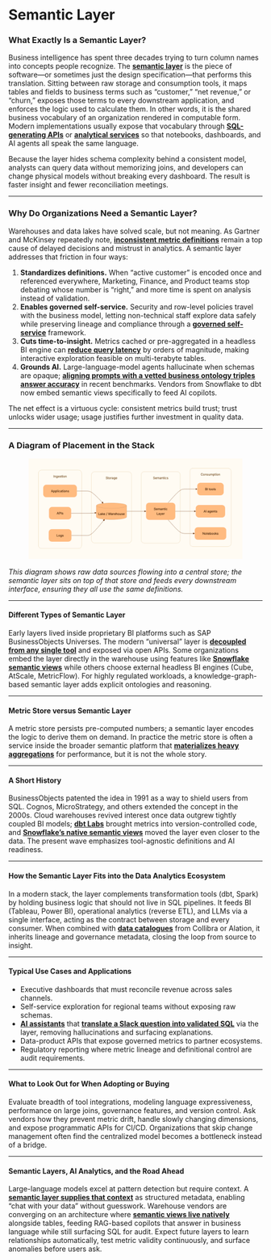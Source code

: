 # Semantic Layer

### What Exactly Is a Semantic Layer?

Business intelligence has spent three decades trying to turn column names into concepts people recognize. The [**semantic layer**](https://www.databricks.com/glossary/semantic-layer) is the piece of software—or sometimes just the design specification—that performs this translation. Sitting between raw storage and consumption tools, it maps tables and fields to business terms such as “customer,” “net revenue,” or “churn,” exposes those terms to every downstream application, and enforces the logic used to calculate them. In other words, it is the shared business vocabulary of an organization rendered in computable form. Modern implementations usually expose that vocabulary through [**SQL-generating APIs**](https://cube.dev/blog/semantic-layer-and-ai-the-future-of-data-querying-with-natural-language) or [**analytical services**](https://docs.snowflake.com/en/user-guide/snowflake-cortex/cortex-analyst/semantic-model-spec) so that notebooks, dashboards, and AI agents all speak the same language.

Because the layer hides schema complexity behind a consistent model, analysts can query data without memorizing joins, and developers can change physical models without breaking every dashboard. The result is faster insight and fewer reconciliation meetings.

***

### Why Do Organizations Need a Semantic Layer?

Warehouses and data lakes have solved scale, but not meaning. As Gartner and McKinsey repeatedly note, [**inconsistent metric definitions**](https://www.mckinsey.com/capabilities/quantumblack/our-insights/capturing-value-from-your-customer-data) remain a top cause of delayed decisions and mistrust in analytics. A semantic layer addresses that friction in four ways:

1. **Standardizes definitions.** When “active customer” is encoded once and referenced everywhere, Marketing, Finance, and Product teams stop debating whose number is “right,” and more time is spent on analysis instead of validation.
2. **Enables governed self-service.** Security and row-level policies travel with the business model, letting non-technical staff explore data safely while preserving lineage and compliance through a [**governed self-service**](https://www.ibm.com/think/topics/semantic-layer) framework.
3. **Cuts time-to-insight.** Metrics cached or pre-aggregated in a headless BI engine can [**reduce query latency**](https://www.atscale.com/blog/the-metric-store-and-its-role-in-the-modern-data-stack/) by orders of magnitude, making interactive exploration feasible on multi-terabyte tables.
4. **Grounds AI.** Large-language-model agents hallucinate when schemas are opaque; [**aligning prompts with a vetted business ontology triples answer accuracy**](https://technosapien.substack.com/p/how-semantic-data-layers-make-genai) in recent benchmarks. Vendors from Snowflake to dbt now embed semantic views specifically to feed AI copilots.

The net effect is a virtuous cycle: consistent metrics build trust; trust unlocks wider usage; usage justifies further investment in quality data.

***

### A Diagram of Placement in the Stack

<figure><img src="../../.gitbook/assets/image (25).png" alt=""><figcaption></figcaption></figure>

_This diagram shows raw data sources flowing into a central store; the semantic layer sits on top of that store and feeds every downstream interface, ensuring they all use the same definitions._

***

#### Different Types of Semantic Layer

Early layers lived inside proprietary BI platforms such as SAP BusinessObjects Universes. The modern “universal” layer is [**decoupled from any single tool**](https://cube.dev/blog/universal-semantic-layer-capabilities-integrations-and-enterprise-benefits) and exposed via open APIs. Some organizations embed the layer directly in the warehouse using features like [**Snowflake semantic views**](https://www.snowflake.com/en/engineering-blog/native-semantic-views-ai-bi/) while others choose external headless BI engines (Cube, AtScale, MetricFlow). For highly regulated workloads, a knowledge-graph-based semantic layer adds explicit ontologies and reasoning.

***

#### Metric Store versus Semantic Layer

A metric store persists pre-computed numbers; a semantic layer encodes the logic to derive them on demand. In practice the metric store is often a service inside the broader semantic platform that [**materializes heavy aggregations**](https://www.kyvosinsights.com/blog/a-metrics-store-in-the-semantic-layer-architecture/) for performance, but it is not the whole story.

***

#### A Short History

BusinessObjects patented the idea in 1991 as a way to shield users from SQL. Cognos, MicroStrategy, and others extended the concept in the 2000s. Cloud warehouses revived interest once data outgrew tightly coupled BI models; [**dbt Labs**](https://www.getdbt.com/blog/semantic-layer-introduction) brought metrics into version-controlled code, and [**Snowflake’s native semantic views**](https://docs.snowflake.com/en/user-guide/snowflake-cortex/cortex-analyst/semantic-model-spec) moved the layer even closer to the data. The present wave emphasizes tool-agnostic definitions and AI readiness.

***

#### How the Semantic Layer Fits into the Data Analytics Ecosystem

In a modern stack, the layer complements transformation tools (dbt, Spark) by holding business logic that should not live in SQL pipelines. It feeds BI (Tableau, Power BI), operational analytics (reverse ETL), and LLMs via a single interface, acting as the contract between storage and every consumer. When combined with [**data catalogues**](https://www.collibra.com/us/en/blog/collibra-and-dbt-driving-a-common-language-around-data) from Collibra or Alation, it inherits lineage and governance metadata, closing the loop from source to insight.

***

#### Typical Use Cases and Applications

* Executive dashboards that must reconcile revenue across sales channels.
* Self-service exploration for regional teams without exposing raw schemas.
* [**AI assistants**](https://getdot.ai) that [**translate a Slack question into validated SQL**](https://docs.getdot.ai) via the layer, removing hallucinations and surfacing explanations.
* Data-product APIs that expose governed metrics to partner ecosystems.
* Regulatory reporting where metric lineage and definitional control are audit requirements.

***

#### What to Look Out for When Adopting or Buying

Evaluate breadth of tool integrations, modeling language expressiveness, performance on large joins, governance features, and version control. Ask vendors how they prevent metric drift, handle slowly changing dimensions, and expose programmatic APIs for CI/CD. Organizations that skip change management often find the centralized model becomes a bottleneck instead of a bridge.

***

#### Semantic Layers, AI Analytics, and the Road Ahead

Large-language models excel at pattern detection but require context. A [**semantic layer supplies that context**](https://codd.ai/blog/semantic-layers-ai-bi) as structured metadata, enabling “chat with your data” without guesswork. Warehouse vendors are converging on an architecture where [**semantic views live natively**](https://docs.snowflake.com/en/user-guide/snowflake-cortex/cortex-analyst/semantic-model-spec) alongside tables, feeding RAG-based copilots that answer in business language while still surfacing SQL for audit. Expect future layers to learn relationships automatically, test metric validity continuously, and surface anomalies before users ask.
